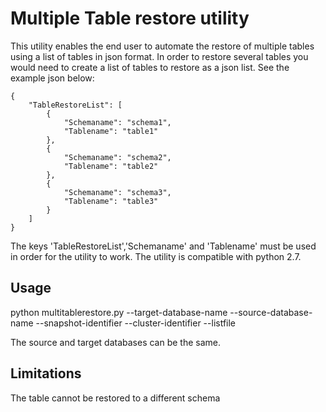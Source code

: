 # Multiple Table restore utility
This utility enables the end user to automate the restore of multiple tables using a list of tables in json format. In order to restore several tables you would need to create a list of tables to restore as a json list. See the example json below:
```
{
    "TableRestoreList": [
        {
            "Schemaname": "schema1",
            "Tablename": "table1"
        },
        {
            "Schemaname": "schema2",
            "Tablename": "table2"
        },
        {
            "Schemaname": "schema3",
            "Tablename": "table3"
        }
    ]
}
```
The keys 'TableRestoreList','Schemaname' and 'Tablename' must be used in order for the utility to work. The utility is compatible with python 2.7. 

## Usage
python multitablerestore.py --target-database-name <target database> --source-database-name <source database> --snapshot-identifier <snapshot name> --cluster-identifier <cluster name> --listfile <filename>

The source and target databases can be the same. 

## Limitations
The table cannot be restored to a different schema
